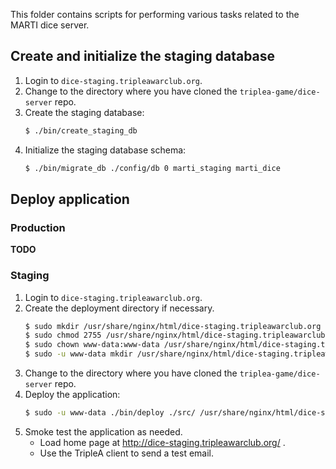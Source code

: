 This folder contains scripts for performing various tasks related to the MARTI dice server.

## Create and initialize the staging database

1. Login to `dice-staging.tripleawarclub.org`.
1. Change to the directory where you have cloned the `triplea-game/dice-server` repo.
1. Create the staging database:
    ```bash
    $ ./bin/create_staging_db
    ```
1. Initialize the staging database schema:
    ```bash
    $ ./bin/migrate_db ./config/db 0 marti_staging marti_dice
    ```

## Deploy application

### Production

**TODO**

### Staging

1. Login to `dice-staging.tripleawarclub.org`.
1. Create the deployment directory if necessary.
    ```bash
    $ sudo mkdir /usr/share/nginx/html/dice-staging.tripleawarclub.org
    $ sudo chmod 2755 /usr/share/nginx/html/dice-staging.tripleawarclub.org/
    $ sudo chown www-data:www-data /usr/share/nginx/html/dice-staging.tripleawarclub.org/
    $ sudo -u www-data mkdir /usr/share/nginx/html/dice-staging.tripleawarclub.org/public_html
    ```
1. Change to the directory where you have cloned the `triplea-game/dice-server` repo.
1. Deploy the application:
    ```bash
    $ sudo -u www-data ./bin/deploy ./src/ /usr/share/nginx/html/dice-staging.tripleawarclub.org/public_html/
    ```
1. Smoke test the application as needed.
    * Load home page at http://dice-staging.tripleawarclub.org/ .
    * Use the TripleA client to send a test email.
